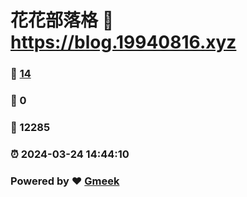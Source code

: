# 花花部落格 :link: https://blog.19940816.xyz 
### :page_facing_up: [14](https://blog.19940816.xyz/tag.html) 
### :speech_balloon: 0 
### :hibiscus: 12285 
### :alarm_clock: 2024-03-24 14:44:10 
### Powered by :heart: [Gmeek](https://github.com/Meekdai/Gmeek)
